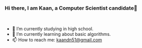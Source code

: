 ### Hi there, I am Kaan, a Computer Scientist candidate👋
<br>

- 🔭 I’m currently studying in high school.
- 🌱 I’m currently learning about basic algorithms.
- 📫 How to reach me: kaandn51@gmail.com
